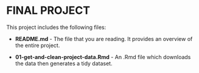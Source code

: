 # FINAL PROJECT

This project includes the following files:

* **README.md** - The file that you are reading.  It provides an overview of the entire project.

* **01-get-and-clean-project-data.Rmd** - An .Rmd file which downloads the data then generates a tidy dataset.
